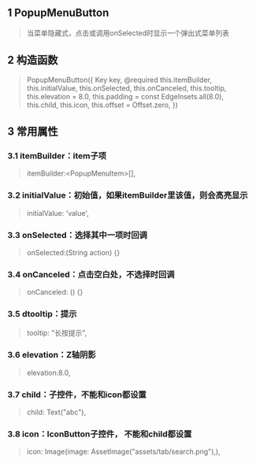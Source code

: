 ## **1 PopupMenuButton**
> 当菜单隐藏式，点击或调用onSelected时显示一个弹出式菜单列表

## **2 构造函数** 
> PopupMenuButton({
>     Key key,
>     @required this.itemBuilder,
>     this.initialValue,
>     this.onSelected,
>     this.onCanceled,
>     this.tooltip,
>     this.elevation = 8.0,
>     this.padding = const EdgeInsets.all(8.0),
>     this.child,
>     this.icon,
>     this.offset = Offset.zero,
> })

## **3 常用属性** 
### **3.1 itemBuilder：item子项**
> itemBuilder:<PopupMenuItem<String>>[],

### **3.2 initialValue：初始值，如果itemBuilder里该值，则会高亮显示**
> initialValue: 'value',

### **3.3 onSelected：选择其中一项时回调**
> onSelected:(String action) {}

### **3.4 onCanceled：点击空白处，不选择时回调**
> onCanceled: () {}

### **3.5 dtooltip：提示**
> tooltip: "长按提示",

### **3.6 elevation：Z轴阴影**
> elevation:8.0,

### **3.7 child：子控件，不能和icon都设置**
> child: Text("abc"),

### **3.8 icon：IconButton子控件， 不能和child都设置**
> icon: Image(image: AssetImage("assets/tab/search.png"),),